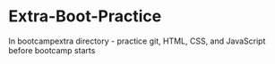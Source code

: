 # Extra-Boot-Practice
In bootcampextra directory - practice git, HTML, CSS, and JavaScript before bootcamp starts
